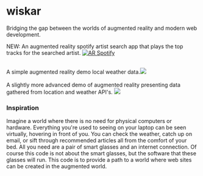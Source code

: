 # wiskar
Bridging the gap between the worlds of augmented reality and modern web development.

NEW: An augmented reality spotify artist search app that plays the top tracks for the searched artist.
[![AR Spotify](https://img.youtube.com/vi/mc3D-ThqBSA/0.jpg)](https://youtu.be/mc3D-ThqBSA)<BR><BR>

<p>A simple augmented reality demo local weather data.<img src="weatherSimpleAR.gif"><br><br>
A slightly more advanced demo of augmented reality presenting data gathered from location and weather API's.
<img src="WeatherAR.gif"></p>

### <b>Inspiration</b><br>
Imagine a world where there is no need for physical computers or hardware. Everything you're used to seeing on your laptop can be seen
virtually, hovering in front of you. You can check the weather, catch up on email, or sift through
recommended articles all from the comfort of your bed. All you need are a pair of smart glasses and an internet connection. Of course this code
is not about the smart glasses, but the software that these glasses will run. This code is to provide a path to a world where web sites can be created
in the augmented world.

